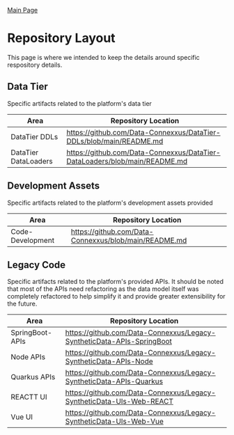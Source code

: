  <a href="https://github.com/SyntheticDataPlatform/.github/blob/main/profile/README.md" target="_blank">Main Page</a>

# Repository Layout
This page is where we intended to keep the details around specific respository details.

## Data Tier
Specific artifacts related to the platform's data tier

| Area                 | Repository Location                                                                                            | 
|----------------------|------------------------------------------------------------------------------------------------------------|
| DataTier DDLs      |https://github.com/Data-Connexxus/DataTier-DDLs/blob/main/README.md | 
| DataTier DataLoaders|https://github.com/Data-Connexxus/DataTier-DataLoaders/blob/main/README.md|

## Development Assets
Specific artifacts related to the platform's development assets provided

| Area            | Repository Location                                                                                        | 
|-----------------|--------------------------------------------------------------------------------------------------------|
| Code-Development|https://github.com/Data-Connexxus/blob/main/README.md |

## Legacy Code
Specific artifacts related to the platform's provided APIs. It should be noted that most of the APIs need refactoring as the data model
itself was completely refactored to help simplify it and provide greater extensibility for the future.

| Area                 | Repository Location                                                                                            | 
|----------------------|------------------------------------------------------------------------------------------------------------|
| SpringBoot-APIs      |https://github.com/Data-Connexxus/Legacy-SyntheticData-APIs-SpringBoot  |
| Node APIs            |https://github.com/Data-Connexxus/Legacy-SyntheticData-APIs-Node    |
| Quarkus APIs         |https://github.com/Data-Connexxus/Legacy-SyntheticData-APIs-Quarkus |
| REACTT UI            |https://github.com/Data-Connexxus/Legacy-SyntheticData-UIs-Web-REACT|
| Vue UI               |https://github.com/Data-Connexxus/Legacy-SyntheticData-UIs-Web-Vue|

